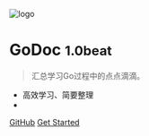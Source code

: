 <!-- _coverpage.md -->

![logo](https://gitee.com/QingHui/picGo-img-bed/raw/master/img/author.png)

# GoDoc <small> 1.0beat</small>
> 汇总学习Go过程中的点点滴滴。

- 高效学习、简要整理
- 


[GitHub](https://github.com/52lu/godoc.git)
[Get Started](README.md)

<!-- 背景色 -->
<!--![color](#f0f0f0)-->
